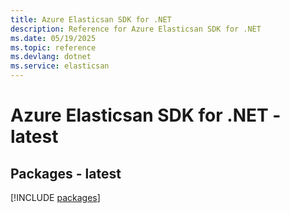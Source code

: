 ```yaml
---
title: Azure Elasticsan SDK for .NET
description: Reference for Azure Elasticsan SDK for .NET
ms.date: 05/19/2025
ms.topic: reference
ms.devlang: dotnet
ms.service: elasticsan
---
```

# Azure Elasticsan SDK for .NET - latest
## Packages - latest
[!INCLUDE [packages](elasticsan-index.md)]